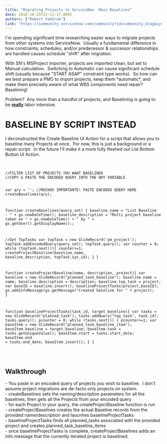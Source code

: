 ```yaml
---
title: "Migrating Projects to ServiceNow  Mass Baselines"
date: 2018-10-25T22:11:17.000Z
authors: ["Robert Fedoruk"]
link: "https://community.servicenow.com/community?id=community_blog&sys_id=0d75117edb5563c0107d5583ca961948"
---
```

<p>I&#39;m spending significant time researching easier ways to migrate projects from other systems into ServiceNow.  Usually a fundamental difference in how constraints, schedules, and/or predecessor &amp; successor relationships are handled causes schedule &#34;shift&#34; after migration.  </p>
<p>With SN&#39;s MSProject importer, projects are imported clean, but set to Manual calculation.  Switching to Automatic can cause significant schedule shift (usually because &#34;START ASAP&#34; constraint type works).  So how can we best prepare a PMO to import projects, keep them *automatic*, and make them precisely aware of what WBS components need repair?  Baselining!</p>
<p>Problem?  Any more than a handful of projects, and Baselining is going to be <span style="text-decoration: underline;"><strong>really</strong></span> labor intensive.</p>
<h1>BASELINE BY SCRIPT INSTEAD</h1>
<p>I deconstructed the Create Baseline UI Action for a script that allows you to baseline many Projects at once.  For now, this is just a background or a repair script.  In the future I&#39;ll make it a more fully fleshed out List Bottom Button UI Action.</p>
<p> </p>
<pre class="language-markup"><code>//FILTER LIST OF PROJECTS YOU WANT BASELINED
//COPY &amp; PASTE THE ENCODED QUERY INTO THE QRY VARIABLE

var qry &#61; &#39;&#39;; //MUCHOS IMPORTANTE! PASTE ENCODED QUERY HERE
createBaselines(qry);

function createBaselines(query_set) {
  baseline_name &#61; &#34;List Baseline - &#34; &#43; gs.nowDateTime();
  baseline_description &#61; &#34;Multi project baseline taken on &#34;  &#43; gs.nowDateTime() &#43; &#34; by &#34; &#43; gs.getUser().getDisplayName();;
  
  //Get TopTasks
  var topTask &#61; new GlideRecord(&#39;pm_project&#39;);
  topTask.addEncodedQuery(query_set);
  topTask.query();
  var counter &#61; 0;
  while (topTask.next()){
    counter&#43;&#61;1;
    createProjectBaseline(baseline_name, baseline_description, topTask.sys_id);
  }
}

function createProjectBaseline(name, description, project){
  var baseline &#61; new GlideRecord(&#34;planned_task_baseline&#34;);
  baseline.name &#61; name;
  baseline.description &#61; description;
  baseline.top_task  &#61; project;
  var baseID &#61; baseline.insert();
  baselineProjectTasks(project,baseID);
  gs.addInfoMessage(gs.getMessage(&#34;Created baseline for &#34; &#43; project);
}

function baselineProjectTasks(task_id, target_baseline){
  var tasks &#61; new GlideRecord(&#34;planned_task&#34;);
  tasks.addQuery(&#34;top_task&#34;, task_id);
  tasks.query();
  pcounter &#61; 0;
  while (tasks.next()) {
    pcounter&#43;&#61;1;
    var baseItem &#61; new GlideRecord(&#34;planned_task_baseline_item&#34;);
    baseItem.baseline &#61; target_baseline;
    baseItem.task &#61; tasks.getUniqueValue();
    baseItem.start &#61; tasks.start_date;
    baseItem.end &#61; tasks.end_date;
    baseItem.insert();
  }
}</code></pre>
<p> </p>
<h2><strong>Walkthrough</strong></h2>
<p>- You paste in an encoded query of projects you wish to baseline.  I don&#39;t assume project migrations are de-facto only projects on system.<br />- createBaselines sets the naming/description parameters for all the baselines, then gets all the Projects from your encoded query<br />- for each Project in your query, the createProjectBaseline function is run<br />- createProjectBaselines creates the actual Baseline records from the provided name/description and laucnhes baselineProjectTasks<br />- baselineProjectTasks finds all planned_tasks associated with the provided project and creates planned_task_baseline_items<br />- once baselineProjectTasks is complete, createProjectBaselines adds an info message that the currently iterated project is baselined.<br /><br /></p>